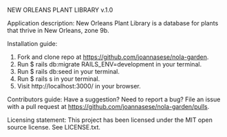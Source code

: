 NEW ORLEANS PLANT LIBRARY v.1.0

Application description:
New Orleans Plant Library is a database for plants that thrive in New Orleans, zone 9b.

Installation guide:
1. Fork and clone repo at https://github.com/joannasese/nola-garden.
2. Run $ rails db:migrate RAILS_ENV=development in your terminal.
3. Run $ rails db:seed in your terminal.
4. Run $ rails s in your terminal.
5. Visit http://localhost:3000/ in your browser.

Contributors guide:
Have a suggestion? Need to report a bug? File an issue with a pull request at https://github.com/joannasese/nola-garden/pulls.

Licensing statement:
This project has been licensed under the MIT open source license. See LICENSE.txt.

